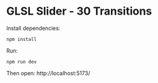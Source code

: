 # GLSL Slider - 30 Transitions

Install dependencies:
```
npm install
```

Run:
```
npm run dev
```
Then open:
http://localhost:5173/